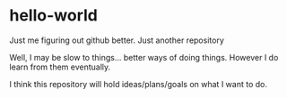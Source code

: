 # hello-world
Just me figuring out github better. Just another repository

Well, I may be slow to things... better ways of doing things.
However I do learn from them eventually. 

I think this repository will hold ideas/plans/goals on what I want to do.
